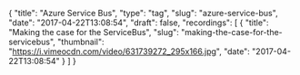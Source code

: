 {
  "title": "Azure Service Bus",
  "type": "tag",
  "slug": "azure-service-bus",
  "date": "2017-04-22T13:08:54",
  "draft": false,
  "recordings": [
    {
      "title": "Making the case for the ServiceBus",
      "slug": "making-the-case-for-the-servicebus",
      "thumbnail": "https://i.vimeocdn.com/video/631739272_295x166.jpg",
      "date": "2017-04-22T13:08:54"
    }
  ]
}